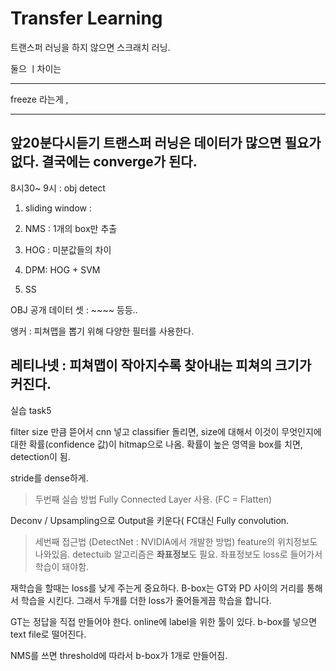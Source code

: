 # Transfer Learning

트랜스퍼 러닝을 하지 않으면 스크래치 러닝.

둘으 ㅣ차이는

---
freeze 라는게 , 

--- 
앞20분다시듣기
트랜스퍼 러닝은 데이터가 많으면 필요가 없다. 결국에는 converge가 된다.
---
8시30~ 9시 : obj detect
1. sliding window : 
2. NMS : 1개의 box만 추출
3. HOG : 미분값들의 차이 
4. DPM: HOG + SVM

5. SS

OBJ 공개 데이터 셋 : ~~~~ 등등..

앵커 : 피쳐맵을 뽑기 위해 다양한 필터를 사용한다.

레티나넷 : 피쳐맵이 작아지수록 찾아내는 피쳐의 크기가 커진다.
---
실습 task5

filter size 만큼 뜯어서 cnn 넣고 classifier 돌리면, size에 대해서 이것이 무엇인지에 대한 확률(confidence 값)이 hitmap으로 나옴.
확률이 높은 영역을 box를 치면, detection이 됨. 

stride를 dense하게.

> 두번째 실습 방법
Fully Connected Layer 사용. (FC = Flatten)

Deconv / Upsampling으로 Output을 키운다( FC대신 Fully convolution.

> 세번째 접근법 (DetectNet : NVIDIA에서 개발한 방법)
feature의 위치정보도 나와있음. detectuib 알고리즘은 **좌표정보**도 필요. 좌표정보도 loss로 들어가서 학습이 돼야함.

재학습을 할때는 loss를 낮게 주는게 중요하다.
B-box는 GT와 PD 사이의 거리를 통해서 학습을 시킨다.
그래서 두개를 더한 loss가 줄어들게끔 학습을 합니다.

GT는 정답을 직접 만들어야 한다. online에 label을 위한 툴이 있다. b-box를 넣으면 text file로 떨어진다.

NMS를 쓰면 threshold에 따라서 b-box가 1개로 만들어짐.

